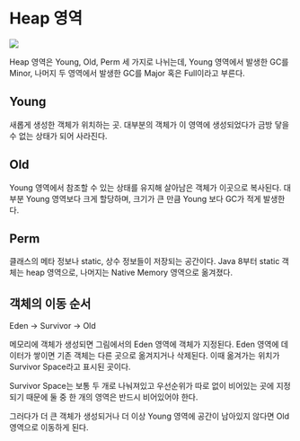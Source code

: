 # Heap 영역

![](study/today-dodeon-learned/.gitbook/assets/keesunbaik-the-java/01/스크린샷%202020-07-06%20오전%2012.47.29.png)

Heap 영역은 Young, Old, Perm 세 가지로 나뉘는데, Young 영역에서 발생한 GC를 Minor, 나머지 두 영역에서 발생한 GC를 Major 혹은 Full이라고 부른다.

## Young

새롭게 생성한 객체가 위치하는 곳. 대부분의 객체가 이 영역에 생성되었다가 금방 닿을 수 없는 상태가 되어 사라진다.

## Old

Young 영역에서 참조할 수 있는 상태를 유지해 살아남은 객체가 이곳으로 복사된다. 대부분 Young 영역보다 크게 할당하며, 크기가 큰 만큼 Young 보다 GC가 적게 발생한다.

## Perm

클래스의 메타 정보나 static, 상수 정보들이 저장되는 공간이다. Java 8부터 static 객체는 heap 영역으로, 나머지는 Native Memory 영역으로 옮겨졌다.

## 객체의 이동 순서

Eden -> Survivor -> Old

메모리에 객체가 생성되면 그림에서의 Eden 영역에 객체가 지정된다. Eden 영역에 데이터가 쌓이면 기존 객체는 다른 곳으로 옮겨지거나 삭제된다. 이때 옮겨가는 위치가 Survivor Space라고 표시된 곳이다.

Survivor Space는 보통 두 개로 나눠져있고 우선순위가 따로 없이 비어있는 곳에 지정되기 때문에 둘 중 한 개의 영역은 반드시 비어있어야 한다.

그러다가 더 큰 객체가 생성되거나 더 이상 Young 영역에 공간이 남아있지 않다면 Old 영역으로 이동하게 된다.